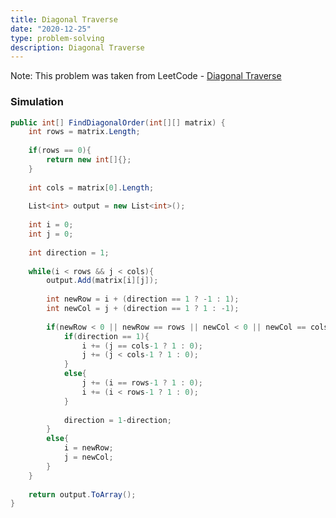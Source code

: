 ```yaml
---
title: Diagonal Traverse
date: "2020-12-25"
type: problem-solving
description: Diagonal Traverse
---
```


Note: This problem was taken from LeetCode - [Diagonal Traverse](https://leetcode.com/problems/diagonal-traverse/)

### Simulation

```csharp
public int[] FindDiagonalOrder(int[][] matrix) {
	int rows = matrix.Length;
	
	if(rows == 0){
		return new int[]{};
	}
	
	int cols = matrix[0].Length;
	
	List<int> output = new List<int>();
	
	int i = 0;
	int j = 0;
	
	int direction = 1;
	
	while(i < rows && j < cols){
		output.Add(matrix[i][j]);
		
		int newRow = i + (direction == 1 ? -1 : 1);
		int newCol = j + (direction == 1 ? 1 : -1);
		
		if(newRow < 0 || newRow == rows || newCol < 0 || newCol == cols){
			if(direction == 1){
				i += (j == cols-1 ? 1 : 0);
				j += (j < cols-1 ? 1 : 0);
			}
			else{
				j += (i == rows-1 ? 1 : 0);
				i += (i < rows-1 ? 1 : 0);
			}
			
			direction = 1-direction;
		}
		else{
			i = newRow;
			j = newCol;
		}
	}
	
	return output.ToArray();
}
```
